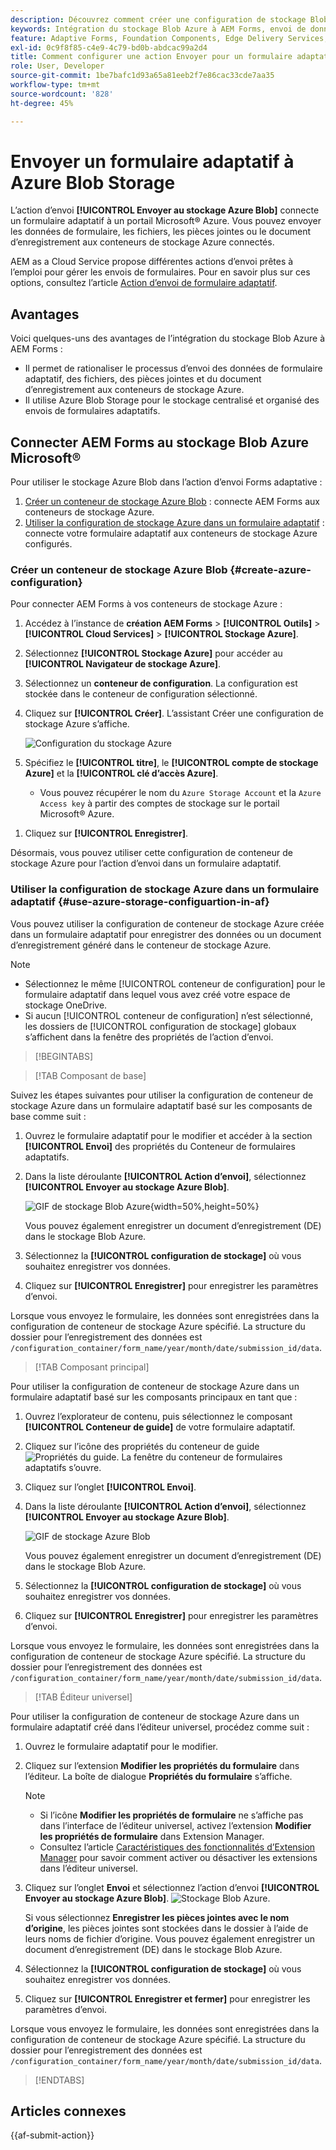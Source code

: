 ```yaml
---
description: Découvrez comment créer une configuration de stockage Blob Azure dans AEM Forms et l’utiliser dans votre Forms adaptatif pour un stockage de données efficace.
keywords: Intégration du stockage Blob Azure à AEM Forms, envoi de données au stockage Azure, création d’une configuration de stockage Azure dans AEM Forms, utilisation du stockage Blob Azure dans l’action d’envoi de Forms adaptative
feature: Adaptive Forms, Foundation Components, Edge Delivery Services, Core Components
exl-id: 0c9f8f85-c4e9-4c79-bd0b-abdcac99a2d4
title: Comment configurer une action Envoyer pour un formulaire adaptatif ?
role: User, Developer
source-git-commit: 1be7bafc1d93a65a81eeb2f7e86cac33cde7aa35
workflow-type: tm+mt
source-wordcount: '828'
ht-degree: 45%

---
```


# Envoyer un formulaire adaptatif à Azure Blob Storage

L’action d’envoi **[!UICONTROL Envoyer au stockage Azure Blob]** connecte un formulaire adaptatif à un portail Microsoft® Azure. Vous pouvez envoyer les données de formulaire, les fichiers, les pièces jointes ou le document d’enregistrement aux conteneurs de stockage Azure connectés.

AEM as a Cloud Service propose différentes actions d’envoi prêtes à l’emploi pour gérer les envois de formulaires. Pour en savoir plus sur ces options, consultez l’article [Action d’envoi de formulaire adaptatif](/help/forms/aem-forms-submit-action.md).

## Avantages

Voici quelques-uns des avantages de l’intégration du stockage Blob Azure à AEM Forms :

* Il permet de rationaliser le processus d’envoi des données de formulaire adaptatif, des fichiers, des pièces jointes et du document d’enregistrement aux conteneurs de stockage Azure.
* Il utilise Azure Blob Storage pour le stockage centralisé et organisé des envois de formulaires adaptatifs.

## Connecter AEM Forms au stockage Blob Azure Microsoft®

Pour utiliser le stockage Azure Blob dans l’action d’envoi Forms adaptative :

1. [Créer un conteneur de stockage Azure Blob](#create-a-azure-blob-storage-container-create-azure-configuration) : connecte AEM Forms aux conteneurs de stockage Azure.
2. [Utiliser la configuration de stockage Azure dans un formulaire adaptatif](#use-azure-storage-configuration-in-an-adaptive-form-use-azure-storage-configuartion-in-af) : connecte votre formulaire adaptatif aux conteneurs de stockage Azure configurés.

### Créer un conteneur de stockage Azure Blob {#create-azure-configuration}

Pour connecter AEM Forms à vos conteneurs de stockage Azure :

1. Accédez à l’instance de **création AEM Forms** > **[!UICONTROL Outils]** > **[!UICONTROL Cloud Services]** > **[!UICONTROL Stockage Azure]**.
1. Sélectionnez **[!UICONTROL Stockage Azure]** pour accéder au **[!UICONTROL Navigateur de stockage Azure]**.
1. Sélectionnez un **conteneur de configuration**. La configuration est stockée dans le conteneur de configuration sélectionné.
1. Cliquez sur **[!UICONTROL Créer]**. L’assistant Créer une configuration de stockage Azure s’affiche.

   ![Configuration du stockage Azure](/help/forms/assets/azure-storage-configuration.png)

1. Spécifiez le **[!UICONTROL titre]**, le **[!UICONTROL compte de stockage Azure]** et la **[!UICONTROL clé d’accès Azure]**.

   * Vous pouvez récupérer le nom du `Azure Storage Account` et la `Azure Access key` à partir des comptes de stockage sur le portail Microsoft® Azure.
<!--

    >[!NOTE]
    >
    > The URL for **[!UICONTROL Azure Blob Endpoint]** is automatically appended to the textbox when a value is entered for **[!UICONTROL Azure Storage Account]**. You can update the Azure Blob End Point URL with your custom domain. Steps to update URL for **[!UICONTROL Azure Blob End Point]**:
    > 1. [Enable the AEM Advance Networking VPN support](https://experienceleague.adobe.com/docs/experience-manager-learn/cloud-service/networking/advanced-networking.html?lang=fr)
    > 1. [Enable dedicated egress IP link](https://experienceleague.adobe.com/docs/experience-manager-learn/cloud-service/networking/advanced-networking.html?lang=fr)
    > 1. [Map custom domain to azure blob storage](https://learn.microsoft.com/en-us/azure/storage/blobs/storage-custom-domain-name?tabs=azure-portal)
-->

1. Cliquez sur **[!UICONTROL Enregistrer]**.

Désormais, vous pouvez utiliser cette configuration de conteneur de stockage Azure pour l’action d’envoi dans un formulaire adaptatif.

### Utiliser la configuration de stockage Azure dans un formulaire adaptatif {#use-azure-storage-configuartion-in-af}

Vous pouvez utiliser la configuration de conteneur de stockage Azure créée dans un formulaire adaptatif pour enregistrer des données ou un document d’enregistrement généré dans le conteneur de stockage Azure.

>[!NOTE]
>
> * Sélectionnez le même [!UICONTROL conteneur de configuration] pour le formulaire adaptatif dans lequel vous avez créé votre espace de stockage OneDrive.
> * Si aucun [!UICONTROL conteneur de configuration] n’est sélectionné, les dossiers de [!UICONTROL configuration de stockage] globaux s’affichent dans la fenêtre des propriétés de l’action d’envoi.

>[!BEGINTABS]

>[!TAB Composant de base]

Suivez les étapes suivantes pour utiliser la configuration de conteneur de stockage Azure dans un formulaire adaptatif basé sur les composants de base comme suit :

1. Ouvrez le formulaire adaptatif pour le modifier et accéder à la section **[!UICONTROL Envoi]** des propriétés du Conteneur de formulaires adaptatifs.
1. Dans la liste déroulante **[!UICONTROL Action d’envoi]**, sélectionnez **[!UICONTROL Envoyer au stockage Azure Blob]**.

   ![GIF de stockage Blob Azure](/help/forms/assets/submit-to-azure-blob-fc.png){width=50%,height=50%}

   Vous pouvez également enregistrer un document d’enregistrement (DE) dans le stockage Blob Azure.

1. Sélectionnez la **[!UICONTROL configuration de stockage]** où vous souhaitez enregistrer vos données.
1. Cliquez sur **[!UICONTROL Enregistrer]** pour enregistrer les paramètres d’envoi.

Lorsque vous envoyez le formulaire, les données sont enregistrées dans la configuration de conteneur de stockage Azure spécifié.
La structure du dossier pour l’enregistrement des données est `/configuration_container/form_name/year/month/date/submission_id/data`.

>[!TAB Composant principal]

Pour utiliser la configuration de conteneur de stockage Azure dans un formulaire adaptatif basé sur les composants principaux en tant que :

1. Ouvrez l’explorateur de contenu, puis sélectionnez le composant **[!UICONTROL Conteneur de guide]** de votre formulaire adaptatif.
1. Cliquez sur l’icône des propriétés du conteneur de guide ![Propriétés du guide](/help/forms/assets/configure-icon.svg). La fenêtre du conteneur de formulaires adaptatifs s’ouvre.
1. Cliquez sur l’onglet **[!UICONTROL Envoi]**.
1. Dans la liste déroulante **[!UICONTROL Action d’envoi]**, sélectionnez **[!UICONTROL Envoyer au stockage Azure Blob]**.

   ![GIF de stockage Azure Blob](/help/forms/assets/azure-submit-video.gif)

   Vous pouvez également enregistrer un document d’enregistrement (DE) dans le stockage Blob Azure.

1. Sélectionnez la **[!UICONTROL configuration de stockage]** où vous souhaitez enregistrer vos données.
1. Cliquez sur **[!UICONTROL Enregistrer]** pour enregistrer les paramètres d’envoi.

Lorsque vous envoyez le formulaire, les données sont enregistrées dans la configuration de conteneur de stockage Azure spécifié.
La structure du dossier pour l’enregistrement des données est `/configuration_container/form_name/year/month/date/submission_id/data`.

>[!TAB Éditeur universel]

Pour utiliser la configuration de conteneur de stockage Azure dans un formulaire adaptatif créé dans l’éditeur universel, procédez comme suit :

1. Ouvrez le formulaire adaptatif pour le modifier.
1. Cliquez sur l’extension **Modifier les propriétés du formulaire** dans l’éditeur.
La boîte de dialogue **Propriétés du formulaire** s’affiche.

   >[!NOTE]
   >
   > * Si l’icône **Modifier les propriétés de formulaire** ne s’affiche pas dans l’interface de l’éditeur universel, activez l’extension **Modifier les propriétés de formulaire** dans Extension Manager.
   > * Consultez l’article [Caractéristiques des fonctionnalités d’Extension Manager](https://developer.adobe.com/uix/docs/extension-manager/feature-highlights/#enablingdisabling-extensions) pour savoir comment activer ou désactiver les extensions dans l’éditeur universel.

1. Cliquez sur l’onglet **Envoi** et sélectionnez l’action d’envoi **[!UICONTROL Envoyer au stockage Azure Blob]**.
   ![Stockage Blob Azure.](/help/forms/assets/azure-blob-storage-ue.png)

   Si vous sélectionnez **Enregistrer les pièces jointes avec le nom d’origine**, les pièces jointes sont stockées dans le dossier à l’aide de leurs noms de fichier d’origine. Vous pouvez également enregistrer un document d’enregistrement (DE) dans le stockage Blob Azure.

1. Sélectionnez la **[!UICONTROL configuration de stockage]** où vous souhaitez enregistrer vos données.
1. Cliquez sur **[!UICONTROL Enregistrer et fermer]** pour enregistrer les paramètres d’envoi.

Lorsque vous envoyez le formulaire, les données sont enregistrées dans la configuration de conteneur de stockage Azure spécifié.
La structure du dossier pour l’enregistrement des données est `/configuration_container/form_name/year/month/date/submission_id/data`.

>[!ENDTABS]

## Articles connexes

{{af-submit-action}}
